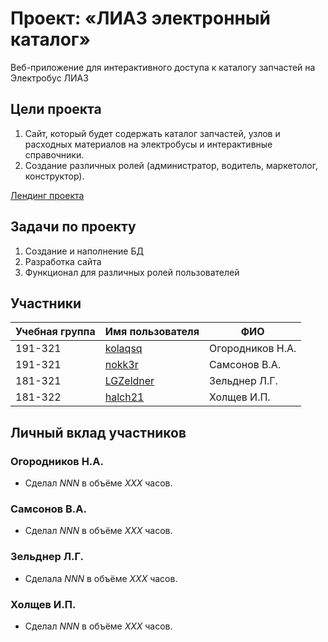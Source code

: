 # Проект: «ЛИАЗ электронный каталог»

Веб-приложение для интерактивного доступа к каталогу запчастей на Электробус ЛИАЗ

## Цели проекта
1. Сайт, который будет содержать каталог запчастей, узлов и расходных материалов на электробусы и интерактивные справочники.
2. Создание различных ролей (администратор, водитель, маркетолог, конструктор).

[Лендинг проекта](ссылка)

## Задачи по проекту 
1. Создание и наполнение БД
2. Разработка сайта
3. Функционал для различных ролей пользователей


## Участники

| Учебная группа | Имя пользователя                                      | ФИО              |
|----------------|-------------------------------------------------------|------------------|
| 191-321        | [kolaqsq](https://github.com/kolaqsq)                 | Огородников Н.А. |
| 191-321        | [nokk3r](https://github.com/nokk3r)                   | Самсонов В.А.    |
| 181-321        | [LGZeldner](https://github.com/LGZeldner)             | Зельднер Л.Г.    |
| 181-322        | [halch21](https://github.com/halch21)                 | Холщев И.П.      |

## Личный вклад участников

### Огородников Н.А.

* Сделал *NNN* в объёме *XXX* часов.

### Самсонов В.А.

* Сделал *NNN* в объёме *XXX* часов.

### Зельднер Л.Г.

* Сделала *NNN* в объёме *XXX* часов.

### Холщев И.П.

* Сделал *NNN* в объёме *XXX* часов.

